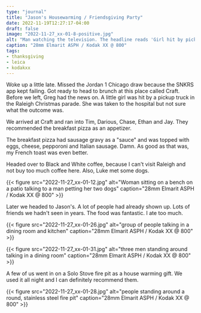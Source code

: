 ```yaml
---
type: "journal"
title: "Jason's Housewarming / Friendsgiving Party"
date: 2022-11-19T12:27:17-04:00
draft: false
image: "2022-11-27_xx-01-8-positive.jpg"
alt: "Man watching the television. The headline reads 'Girl hit by pickup truck' during the Raleigh Christmas Parade"
caption: "28mm Elmarit ASPH / Kodak XX @ 800"
tags:
- thanksgiving
- leica
- kodakxx
---
```


Woke up a little late. Missed the Jordan 1 Chicago draw because the SNKRS app kept failing. Got ready to head to brunch at this place called Craft. Before we left, Greg had the news on. A little girl was hit by a pickup truck in the Raleigh Christmas parade. She was taken to the hospital but not sure what the outcome was.

We arrived at Craft and ran into Tim, Darious, Chase, Ethan and Jay. They recommended the breakfast pizza as an appetizer.

The breakfast pizza had sausage gravy as a "sauce" and was topped with eggs, cheese, pepporoni and Italian sausage. Damn. As good as that was, my French toast was even better.

Headed over to Black and White coffee, because I can't visit Raleigh and not buy too much coffee here. Also, Luke met some dogs.

{{< figure src="2022-11-27_xx-01-12.jpg" alt="Woman sitting on a bench on a patio talking to a man petting her two dogs" caption="28mm Elmarit ASPH / Kodak XX @ 800" >}}

Later we headed to Jason's. A lot of people had already shown up. Lots of friends we hadn't seen in years. The food was fantastic. I ate too much. 

{{< figure src="2022-11-27_xx-01-26.jpg" alt="group of people talking in a dining room and kitchen" caption="28mm Elmarit ASPH / Kodak XX @ 800" >}}

{{< figure src="2022-11-27_xx-01-31.jpg" alt="three men standing around talking in a dining room" caption="28mm Elmarit ASPH / Kodak XX @ 800" >}}

A few of us went in on a Solo Stove fire pit as a house warming gift. We used it all night and I can definitely recommend them.

{{< figure src="2022-11-27_xx-01-28.jpg" alt="people standing around a round, stainless steel fire pit" caption="28mm Elmarit ASPH / Kodak XX @ 800" >}}
